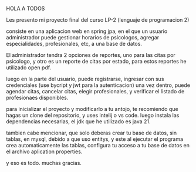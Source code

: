 HOLA A TODOS

Les presento mi proyecto final del curso LP-2 (lenguaje de programacion 2) 

consiste en una aplicacion web en spring jpa, en el que un usuario administrador puede gestionar horarios de psicologos,
agregar especialidades, profesionales, etc, a una base de datos.

El administrador tendra 2 opciones de reportes, uno para las citas por psicologo, y otro es un reporte de citas por estado, 
para estos reportes he utilizado open pdf.

luego en la parte del usuario, puede registrarse, ingresar con sus credenciales (use bycript y jwt para la autenticacion) 
una vez dentro, puede agendar citas, cancelar citas, elegir profesionales, y verificar el listado de profesionaes disponibles.

para inicializar el proyecto y modificarlo a tu antojo, te recomiendo que hagas un clone del repositorio, y uses intelij o vs code.
luego instala las dependencias necesarias, el jdk que he utilizado es java 21.

tambien cabe mencionar, que solo deberas crear tu base de datos, sin tablas, en mysql, debido a que uso entitys, y este al ejecutar el programa
crea automaticamente las tablas, configura tu acceso a tu base de datos en el archivo aplication properties.

y eso es todo. muchas gracias.

